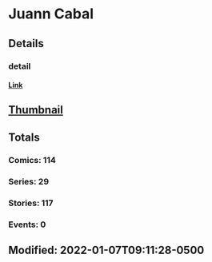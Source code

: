 # Juann  Cabal 
## Details
### detail
#### [Link](http://marvel.com/comics/creators/13031/juann_cabal?utm_campaign=apiRef&utm_source=225578a89fc76f3d20fbffda5d17a88d)
## [Thumbnail](http://i.annihil.us/u/prod/marvel/i/mg/b/40/image_not_available.jpg)
## Totals
### Comics: 114
### Series: 29
### Stories: 117
### Events: 0
## Modified: 2022-01-07T09:11:28-0500